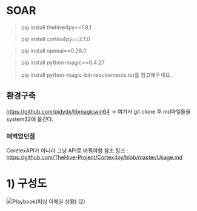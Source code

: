 # SOAR
> pip install thehive4py==1.8.1

> pip install cortex4py==2.1.0

> pip install openai==0.28.0

> pip install python-magic==0.4.27
> 
> pip install python-magic-bin
requirements.txt를 참고해주세요.

## 환경구축
https://github.com/pidydx/libmagicwin64
-> 여기서 git clone 후 md파일들을 system32에 옮긴다.

### 애먹었던점
CoretexAPI가 아니라 그냥 API로 바꿔야함
참조 링크 : https://github.com/TheHive-Project/Cortex4py/blob/master/Usage.md

# 1) 구성도
![Playbook(피싱 이메일 상황) (2)](https://github.com/S-SIRIUS/SOAR/assets/109223193/7240985e-dec5-4319-a578-72190e5913e6)

